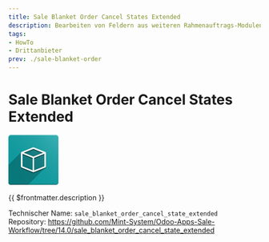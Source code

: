```yaml
---
title: Sale Blanket Order Cancel States Extended
description: Bearbeiten von Feldern aus weiteren Rahmenauftrags-Modulen im bestätigen Zustand.
tags:
- HowTo
- Drittanbieter
prev: ./sale-blanket-order
---
```

# Sale Blanket Order Cancel States Extended
![icon_oms_box](attachments/icon_oms_box.png)

{{ $frontmatter.description }}

Technischer Name: `sale_blanket_order_cancel_state_extended`\
Repository: <https://github.com/Mint-System/Odoo-Apps-Sale-Workflow/tree/14.0/sale_blanket_order_cancel_state_extended>
